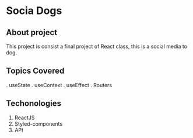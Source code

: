 # Socia Dogs

## About project

This project is consist a final project of React class, this is a social media to dog.

## Topics Covered

. useState
. useContext
. useEffect
. Routers

## Techonologies

1. ReactJS
2. Styled-components
3. API
